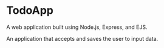 # TodoApp

A web application built using Node.js, Express, and EJS.

An application that accepts and saves the user to input data.
